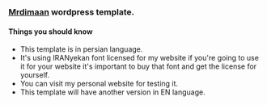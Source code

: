 ### [Mrdimaan](https://mrdimaan.com) wordpress template.
#### Things you should know
- This template is in persian language.
- It's using IRANyekan font licensed for my website if you're going to use it for your website it's important to buy that font and get the license for yourself.
- You can visit my personal website for testing it.
- This template will have another version in EN language.
